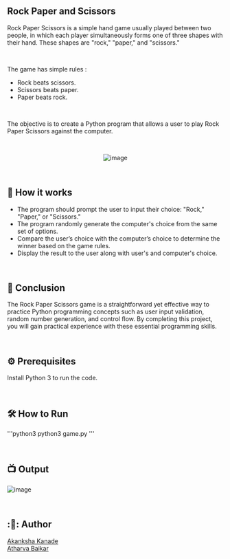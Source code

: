 ## Rock Paper and Scissors

Rock Paper Scissors is a simple hand game usually played between two people, in which each player simultaneously forms one of three shapes with their hand. 
These shapes are "rock," "paper," and "scissors." 

<br>

The game has simple rules :
- Rock beats scissors.
- Scissors beats paper.
- Paper beats rock.

<br>

The objective is to create a Python program that allows a user to play Rock Paper Scissors against the computer.

<br>

<p align="center">
  <img src="https://github.com/DarkGuardian641/Python-Mini-Projects/assets/91188597/0a606dd9-820d-4ab1-95ff-0481404e2890" alt="image">
</p>

<br>

## 🌟 How it works

- The program should prompt the user to input their choice: "Rock," "Paper," or "Scissors."
- The program randomly generate the computer's choice from the same set of options.
- Compare the user’s choice with the computer’s choice to determine the winner based on the game rules.
- Display the result to the user along with user's and computer's choice.

<br>

## 📜 Conclusion

The Rock Paper Scissors game is a straightforward yet effective way to practice Python programming concepts such as user input validation, random number generation, and control flow. 
By completing this project, you will gain practical experience with these essential programming skills.

<br>

## ⚙️ Prerequisites

Install Python 3 to run the code.

<br>

## 🛠️ How to Run

'''python3
  python3 game.py
'''

<br>

## :tv: Output

![image](https://github.com/DarkGuardian641/Python-Mini-Projects/assets/91188597/dfd182c8-b5e3-42f5-9816-d46e5c9b4770)

<br>

## :👻: Author

[Akanksha Kanade](https://github.com/CandyBeans1609)
<br>
[Atharva Baikar](https://github.com/DarkGuardian641)
